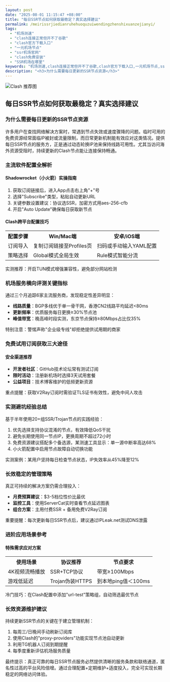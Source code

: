 ```yaml
---
layout: post
date: "2025-08-01 11:15:47 +08:00"
title: "每日SSR节点如何获取最稳定？真实选择建议"
permalink: /meirissrjiedianruhehuoquzuiwendingzhenshixuanzejianyi/
tags:
  - "机场测速"
  - "clash连接正常但开不了谷歌"
  - "clash官方下载入口"
  - "一元机场节点"
  - "ssr机场官网"
  - "clash免费安装"
  - "SSR机场在哪里"
keywords: "机场测速,clash连接正常但开不了谷歌,clash官方下载入口,一元机场节点,ssr机场官网,clash免费安装,SSR机场在哪里"
description: "<h3>为什么需要每日更新的SSR节点资源</h3>"
---
```


![Clash 推荐图](https://clashjd.github.io/assets/img/免费clash节点.png)

## 每日SSR节点如何获取最稳定？真实选择建议

<h3>为什么需要每日更新的SSR节点资源</h3>
<p>许多用户在查找网络解决方案时，常遇到节点失效或速度骤降的问题。临时可用的免费资源经常面临IP被封或流量限制，而日常更新机制能有效应对这类情况。提供每日SSR节点的服务方，正是通过动态轮换IP池来保持线路可用性。尤其当访问海外资源受阻时，持续更新的Clash节点能让连接保持畅通。</p>
<h3>主流软件配置全解析</h3>
<h4>Shadowrocket（小火箭）实操指南</h4>
<ol>
<li>获取订阅链接后，进入App点击右上角"+"号</li>
<li>选择"Subscribe"类型，粘贴自动更新URL</li>
<li>关键参数设置建议：协议选SSR，加密方式用aes-256-cfb</li>
<li>开启"Auto Update"确保每日获取新节点</li>
</ol>
<h4>Clash跨平台配置技巧</h4>
<table>
<tr>
<th>配置步骤</th>
<th>Win/Mac端</th>
<th>安卓/iOS端</th>
</tr>
<tr>
<td>订阅导入</td>
<td>复制订阅链接至Profiles页</td>
<td>扫码或手动输入YAML配置</td>
</tr>
<tr>
<td>策略选择</td>
<td>Global模式全局生效</td>
<td>Rule模式智能分流</td>
</tr>
</table>
<p>实测推荐：开启TUN模式增强兼容性，避免部分网站检测</p>
<h3>机场服务横向评测关键指标</h3>
<p>通过三个月追踪6家主流服务商，发现稳定性差异明显：</p>
<ul>
<li><strong>线路质量</strong>：BGP多线优于单一骨干网，香港CN2线路平均延迟&lt;80ms</li>
<li><strong>更新频率</strong>：优质服务每日更换≥30%节点池</li>
<li><strong>峰值带宽</strong>：晚高峰时段实测，东京节点保持≥80Mbps占比仅35%</li>
</ul>
<p class="highlight">特别注意：警惕声称"企业级专线"却拒绝提供试用期的商家</p>
<h3>免费试用订阅获取三大途径</h3>
<h4>安全渠道推荐</h4>
<ul>
<li><strong>开发者社区</strong>：GitHub技术论坛常有测试订阅</li>
<li><strong>限时活动</strong>：注册新机场时选择3天试用套餐</li>
<li><strong>公益项目</strong>：技术博客维护的低频更新资源</li>
</ul>
<p>重点提醒：获取V2Ray订阅时需验证TLS证书有效性，避免中间人攻击</p>
<h3>实测避坑经验总结</h3>
<p>基于半年使用20+组SSR/Trojan节点的实践经验：</p>
<ol>
<li>优先选择支持协议混淆的节点，有效降低QoS干扰</li>
<li>避免长期使用同一节点IP，更换周期不超过72小时</li>
<li>免费资源建议搭配多个备选源，某测速工具显示：单一源中断率高达68%</li>
<li>小火箭配置中启用节点故障自动切换功能</li>
</ol>
<p>实测案例：某用户坚持每日检查节点状态，IP失效率从45%降至12%</p>
<h3>长效稳定的管理策略</h3>
<p>真正可持续的解决方案仍需合理投入：</p>
<ul>
<li><strong>月费预算建议</strong>：$3-5档位性价比最优</li>
<li><strong>监控工具</strong>：使用ServerCat实时查看节点延迟图表</li>
<li><strong>组合方案</strong>：主用付费SSR + 备用免费V2Ray订阅</li>
</ul>
<p>重要提醒：每次更新每日SSR节点后，建议通过IPLeak.net测试DNS泄露</p>
<h3>进阶应用场景参考</h3>
<h4>特殊需求应对方案</h4>
<table>
<tr>
<th>使用场景</th>
<th>协议推荐</th>
<th>节点要求</th>
</tr>
<tr>
<td>4K视频流畅播放</td>
<td>SSR+TCP协议</td>
<td>带宽≥100Mbps</td>
</tr>
<tr>
<td>游戏低延迟</td>
<td>Trojan伪装HTTPS</td>
<td>到本地ping值＜100ms</td>
</tr>
</table>
<p class="tip">冷门技巧：在Clash配置中添加"url-test"策略组，自动筛选最优节点</p>
<h3>长效资源维护建议</h3>
<p>持续更新SSR节点的关键在于建立管理机制：</p>
<ol>
<li>每周三/日晚间手动刷新订阅库</li>
<li>使用Clash的"proxy-providers"功能实现节点池自动更新</li>
<li>利用TG机器人订阅到期提醒</li>
<li>每季度重新评估机场服务质量</li>
</ol>
<p>最终提示：真正可靠的每日SSR节点服务必然提供清晰的服务条款和联络通道，匿名性过高的平台风险倍增。通过合理配置+定期维护+适度投入，完全可实现长期稳定的网络访问体验。</p>
